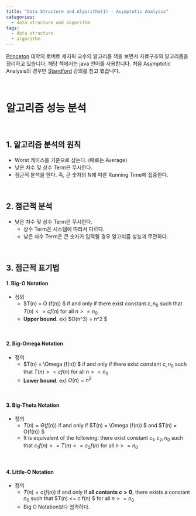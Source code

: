 ```yaml
---
title: "Data Structure and Algorithm(1) - Asymptotic Analysis"
categories:
  - data structure and algorithm
tags:
  - data structure
  - algorithm
---
```

[Princeton](https://www.coursera.org/learn/algorithms-part1) 대학의 로버트 세지윅 교수의 알고리즘 책을 보면서 자료구조와 알고리즘을 정리하고 있습니다. 해당 책에서는 java 언어를 사용합니다. 처음 Asymptotic Analysis의 경우만 [Standford]() 강의를 참고 했습니다.

<br/>

# 알고리즘 성능 분석

<br/>

## 1. 알고리즘 분석의 원칙

- Worst 케이스를 기준으로 삼는다. (때로는 Average)
- 낮은 차수 및 상수 Term은 무시한다.
- 점근적 분석을 한다. 즉, 큰 숫자의 N에 따른 Running Time에 집중한다.

<br/>

## 2. 점근적 분석

- 낮은 차수 및 상수 Term은 무시한다.
  - 상수 Term은 시스템에 따라서 다르다.
  - 낮은 차수 Term은 큰 숫자가 입력될 경우 알고리즘 성능과 무관하다.

<br/>

## 3. 점근적 표기법

#### 1. Big-O Notation

- 정의
  -  $T(n) = O (f(n)) $ if and only if there exist constant $c, n_0$ such that $T(n) <= c f(n)$ for all $n >= n_0$
  - **Upper bound.** ex) $O(n^3) = n^2 $

<br/>

#### 2. Big-Omega Notation

- 정의
  -  $T(n) = \Omega (f(n)) $ if and only if there exist constant $c, n_0$ such that $T(n) >= c f(n)$ for all $n >= n_0$
  - **Lower bound.** ex) $\Omega(n) = n^2$

<br/>

#### 3. Big-Theta Notation

- 정의
  - $T(n) = \Theta(f(n))$ if and only if  $T(n) = \Omega (f(n)) $ and  $T(n) = O(f(n)) $
  - It is equivalent of the following: there exist constant $c_1, c_2, n_0$ such that $c_1f(n) <= T(n) <= c_2f(n)$ for all $n >= n_0$

<br/>

#### 4. Little-O Notation

- 정의
  - $T(n) = o(f(n))$ if and only if **all contants $c >0$**, there exists a constant $n_0$ such that $T(n) <= c  f(n) $ for all $n >= n_0$
  - Big O Notation보다 엄격하다.
